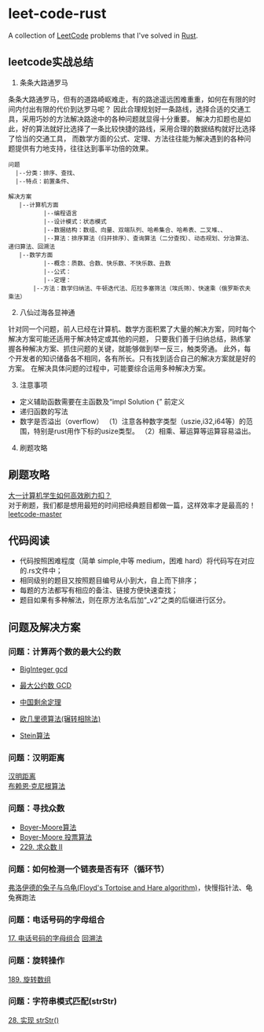 # leet-code-rust
A collection of [LeetCode](https://leetcode-cn.com/) problems that I've solved in [Rust](Rust).

## leetcode实战总结 
1. 条条大路通罗马
   
条条大路通罗马，但有的道路崎岖难走，有的路途遥远困难重重，如何在有限的时间内付出有限的代价到达罗马呢？
因此合理规划好一条路线，选择合适的交通工具，采用巧妙的方法解决路途中的各种问题就显得十分重要。
解决力扣题也是如此，好的算法就好比选择了一条比较快捷的路线，采用合理的数据结构就好比选择了恰当的交通工具，
而数学方面的公式、定理、方法往往能为解决遇到的各种问题提供有力地支持，往往达到事半功倍的效果。

```
问题  
  |--分类：排序、查找、
  |--特点：前置条件、
  
解决方案  
   |--计算机方面  
          |--编程语言  
          |--设计模式：状态模式
          |--数据结构：数组、向量、双端队列、哈希集合、哈希表、二叉堆、、  
          |--算法：排序算法（归并排序）、查询算法（二分查找）、动态规划、分治算法、递归算法、回溯法  		  
   |--数学方面
          |--概念：质数、合数、快乐数、不快乐数、丑数
          |--公式： 
          |--定理： 
	   |--方法：数学归纳法、牛顿迭代法、厄拉多塞筛法（埃氏筛）、快速乘（俄罗斯农夫乘法）
```
2. 八仙过海各显神通

针对同一个问题，前人已经在计算机、数学方面积累了大量的解决方案，同时每个解决方案可能还适用于解决特定或其他的问题，
只要我们善于归纳总结，熟练掌握各种解决方案、抓住问题的关键，就能够做到举一反三，触类旁通。
此外，每个开发者的知识储备各不相同，各有所长。只有找到适合自己的解决方案就是好的方案。
在解决具体问题的过程中，可能要综合运用多种解决方案。


3. 注意事项
- 定义辅助函数需要在主函数及“impl Solution {” 前定义
- 递归函数的写法
- 数字是否溢出（overflow）
（1）注意各种数字类型（uszie,i32,i64等）的范围，特别是rust用作下标的usize类型。
（2）相乘、幂运算等运算容易溢出。

4. 刷题攻略
## 刷题攻略	
[大一计算机学生如何高效刷力扣？](https://www.zhihu.com/question/392882083/answer/1860538172 )	
对于刷题，我们都是想用最短的时间把经典题目都做一篇，这样效率才是最高的！
[leetcode-master](https://github.com/youngyangyang04/leetcode-master )


## 代码阅读
- 代码按照困难程度（简单 simple,中等 medium，困难 hard）将代码写在对应的.rs文件中；
- 相同级别的题目又按照题目编号从小到大，自上而下排序；
- 每题的方法都写有相应的备注、链接方便快速查找；
- 题目如果有多种解法，则在原方法名后加“_v2”之类的后缀进行区分。

## 问题及解决方案

### 问题：计算两个数的最大公约数
- [BigInteger gcd](https://docs.oracle.com/javase/7/docs/api/java/math/BigInteger.html )
- [最大公约数 GCD](https://baike.baidu.com/item/%E6%9C%80%E5%A4%A7%E5%85%AC%E7%BA%A6%E6%95%B0/869308?fr=aladdin )
- [中国剩余定理](https://baike.baidu.com/item/%E5%AD%99%E5%AD%90%E5%AE%9A%E7%90%86?fromtitle=%E4%B8%AD%E5%9B%BD%E5%89%A9%E4%BD%99%E5%AE%9A%E7%90%86&fromid=11200132 )
- [欧几里德算法(辗转相除法)](https://baike.baidu.com/item/%E6%AC%A7%E5%87%A0%E9%87%8C%E5%BE%97%E7%AE%97%E6%B3%95/1647675?fromtitle=%E6%AC%A7%E5%87%A0%E9%87%8C%E5%BE%B7%E7%AE%97%E6%B3%95&fromid=9002848 )

- [Stein算法](https://baike.baidu.com/item/Stein%E7%AE%97%E6%B3%95/7874057 )
### 问题：汉明距离
[汉明距离](https://baike.baidu.com/item/%E6%B1%89%E6%98%8E%E8%B7%9D%E7%A6%BB/475174?fr=aladdin#4 )  
[布赖恩·克尼根算法](https://www.e-learn.cn/topic/3779838 )

### 问题：寻找众数
- [Boyer-Moore算法](https://baike.baidu.com/item/Boyer-%20Moore%E7%AE%97%E6%B3%95/16548374?fr=aladdin )
- [Boyer-Moore 投票算法](https://zhuanlan.zhihu.com/p/85474828 )
- [229. 求众数 II](https://leetcode-cn.com/problems/majority-element-ii/)

### 问题：如何检测一个链表是否有环（循环节）
[弗洛伊德的兔子与乌龟(Floyd's Tortoise and Hare algorithm)](https://zhuanlan.zhihu.com/p/105269431 )，快慢指针法、龟兔赛跑法

### 问题：电话号码的字母组合
[17. 电话号码的字母组合](https://leetcode-cn.com/problems/letter-combinations-of-a-phone-number/)
[回溯法](https://baike.baidu.com/item/%E5%9B%9E%E6%BA%AF%E6%B3%95/86074?fr=aladdin)

### 问题：旋转操作
[189. 旋转数组](https://leetcode-cn.com/problems/rotate-array/) 

### 问题：字符串模式匹配(strStr)
[28. 实现 strStr()](https://leetcode-cn.com/problems/implement-strstr/)